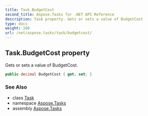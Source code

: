 ```yaml
---
title: Task.BudgetCost
second_title: Aspose.Tasks for .NET API Reference
description: Task property. Gets or sets a value of BudgetCost
type: docs
weight: 160
url: /net/aspose.tasks/task/budgetcost/
---
```

## Task.BudgetCost property

Gets or sets a value of BudgetCost.

```csharp
public decimal BudgetCost { get; set; }
```

### See Also

* class [Task](../)
* namespace [Aspose.Tasks](../../task/)
* assembly [Aspose.Tasks](../../../)


